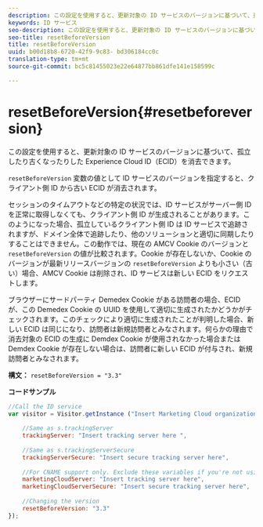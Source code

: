 ```yaml
---
description: この設定を使用すると、更新対象の ID サービスのバージョンに基づいて、孤立したり古くなったりした Experience Cloud ID（ECID）を消去できます。
keywords: ID サービス
seo-description: この設定を使用すると、更新対象の ID サービスのバージョンに基づいて、孤立したり古くなったりした Experience Cloud ID（ECID）を消去できます。
seo-title: resetBeforeVersion
title: resetBeforeVersion
uuid: b00d18b8-6720-42f9-9c83- bd306184cc0c
translation-type: tm+mt
source-git-commit: bc5c81455023e22e64877bb861dfe141e158599c

---
```



# resetBeforeVersion{#resetbeforeversion}

この設定を使用すると、更新対象の ID サービスのバージョンに基づいて、孤立したり古くなったりした Experience Cloud ID（ECID）を消去できます。

`resetBeforeVersion` 変数の値として ID サービスのバージョンを指定すると、クライアント側 ID から古い ECID が消去されます。

セッションのタイムアウトなどの特定の状況では、ID サービスがサーバー側 ID を正常に取得しなくても、クライアント側 ID が生成されることがあります。このようになった場合、孤立しているクライアント側 ID は ID サービスで追跡されますが、ドメイン全体で追跡したり、他のソリューションと適切に同期したりすることはできません。この動作では、現在の AMCV Cookie のバージョンと `resetBeforeVersion` の値が比較されます。Cookie が存在しないか、Cookie のバージョンが最新リリースバージョンの `resetBeforeVersion` よりも小さい（古い）場合、AMCV Cookie は削除され、ID サービスは新しい ECID をリクエストします。

ブラウザーにサードパーティ Demedex Cookie がある訪問者の場合、ECID が、この Demedex Cookie の UUID を使用して適切に生成されたかどうかがチェックされます。このチェックにより適切に生成されたことが判明した場合、新しい ECID は同じになり、訪問者は新規訪問者とみなされます。何らかの理由で消去対象の ECID の生成に Demdex Cookie が使用されなかった場合または Demdex Cookie が存在しない場合は、訪問者に新しい ECID が付与され、新規訪問者とみなされます。

**構文：** `resetBeforeVersion = "3.3"`

**コードサンプル**

```js
//Call the ID service 
var visitor = Visitor.getInstance ("Insert Marketing Cloud organization ID here", { 
  
    //Same as s.trackingServer 
    trackingServer: "Insert tracking server here ", 
  
    //Same as s.trackingServerSecure 
    trackingServerSecure: "Insert secure tracking server here", 
  
    //For CNAME support only. Exclude these variables if you're not using CNAME 
    marketingCloudServer: "Insert tracking server here", 
    marketingCloudServerSecure: "Insert secure tracking server here", 
  
    //Changing the version 
    resetBeforeVersion: "3.3" 
});
```

